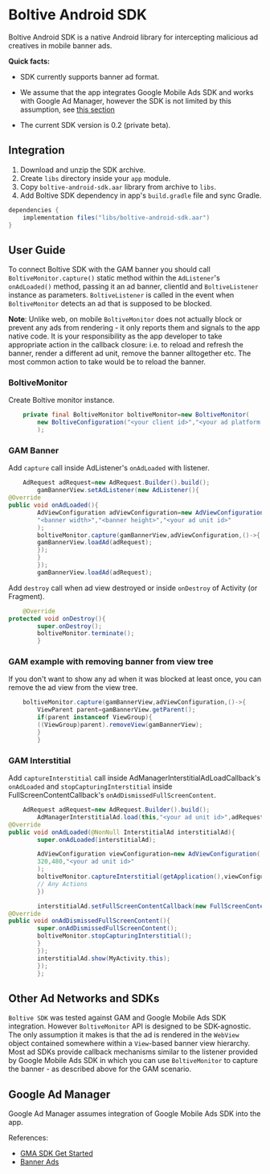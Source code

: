 # Boltive Android SDK

Boltive Android SDK is a native Android library for intercepting malicious ad creatives in mobile banner ads.

**Quick facts:**

- SDK currently supports banner ad format.

- We assume that the app integrates Google Mobile Ads SDK and works with Google Ad Manager, however
  the SDK is not limited by this assumption,
  see [this section](https://github.com/ad-lightning/android-sdk-sample-app#other-ad-networks-and-sdks)

- The current SDK version is 0.2 (private beta).

## Integration

1. Download and unzip the SDK archive.
2. Create `libs` directory inside your `app` module. 
3. Copy `boltive-android-sdk.aar` library from archive to `libs`.
4. Add Boltive SDK dependency in app's `build.gradle` file and sync Gradle.

```groovy
dependencies {
    implementation files("libs/boltive-android-sdk.aar")
}
```

## User Guide

To connect Boltive SDK with the GAM banner you should call `BoltiveMonitor.capture()` static method
within the `AdListener`'s `onAdLoaded()` method, passing it an ad banner, clientId
and `BoltiveListener` instance as parameters.  `BoltiveListener` is called in the event
when `BoltiveMonitor` detects an ad that is supposed to be blocked.

**Note**: Unlike web, on mobile `BoltiveMonitor` does not actually block or prevent any ads from
rendering - it only reports them and signals to the app native code. It is your responsibility as
the app developer to take appropriate action in the callback closure: i.e. to reload and refresh the
banner, render a different ad unit, remove the banner alltogether etc. The most common action to
take would be to reload the banner.

### BoltiveMonitor

Create Boltive monitor instance.

```java
    private final BoltiveMonitor boltiveMonitor=new BoltiveMonitor(
        new BoltiveConfiguration("<your client id>","<your ad platform name>")
        );
```

### GAM Banner

Add `capture` call inside AdListener's `onAdLoaded` with listener.

```java
    AdRequest adRequest=new AdRequest.Builder().build();
        gamBannerView.setAdListener(new AdListener(){
@Override
public void onAdLoaded(){
        AdViewConfiguration adViewConfiguration=new AdViewConfiguration(
        "<banner width>","<banner height>","<your ad unit id>"
        );
        boltiveMonitor.capture(gamBannerView,adViewConfiguration,()->{
        gamBannerView.loadAd(adRequest);
        });
        }
        });
        gamBannerView.loadAd(adRequest);
```

Add `destroy` call when ad view destroyed or inside `onDestroy` of Activity (or Fragment).

```java
    @Override
protected void onDestroy(){
        super.onDestroy();
        boltiveMonitor.terminate();
        }
```

### GAM example with removing banner from view tree

If you don't want to show any ad when it was blocked at least once, you can remove the ad view from
the view tree.

```java
    boltiveMonitor.capture(gamBannerView,adViewConfiguration,()->{
        ViewParent parent=gamBannerView.getParent();
        if(parent instanceof ViewGroup){
        ((ViewGroup)parent).removeView(gamBannerView);
        }
        }
```

### GAM Interstitial

Add `captureInterstitial` call inside AdManagerInterstitialAdLoadCallback's `onAdLoaded`
and `stopCapturingInterstitial` inside FullScreenContentCallback's `onAdDismissedFullScreenContent`.

```java
    AdRequest adRequest=new AdRequest.Builder().build();
        AdManagerInterstitialAd.load(this,"<your ad unit id>",adRequest,new InterstitialAdLoadCallback(){
@Override
public void onAdLoaded(@NonNull InterstitialAd interstitialAd){
        super.onAdLoaded(interstitialAd);

        AdViewConfiguration viewConfiguration=new AdViewConfiguration(
        320,480,"<your ad unit id>"
        );
        boltiveMonitor.captureInterstitial(getApplication(),viewConfiguration,()->{
        // Any Actions
        })

        interstitialAd.setFullScreenContentCallback(new FullScreenContentCallback(){
@Override
public void onAdDismissedFullScreenContent(){
        super.onAdDismissedFullScreenContent();
        boltiveMonitor.stopCapturingInterstitial();
        }
        });
        interstitialAd.show(MyActivity.this);
        });
        };
```

## Other Ad Networks and SDKs

`Boltive SDK` was tested against GAM and Google Mobile Ads SDK integration. However `BoltiveMonitor`
API is designed to be SDK-agnostic. The only assumption it makes is that the ad is rendered in
the `WebView` object contained somewhere within a `View`-based banner view hierarchy. Most ad SDKs
provide callback mechanisms similar to the listener provided by Google Mobile Ads SDK in which you
can use `BoltiveMonitor` to capture the banner - as described above for the GAM scenario.

## Google Ad Manager

Google Ad Manager assumes integration of Google Mobile Ads SDK into the app.

References:

- [GMA SDK Get Started](https://developers.google.com/ad-manager/mobile-ads-sdk/android/quick-start)
- [Banner Ads](https://developers.google.com/ad-manager/mobile-ads-sdk/android/banner)


